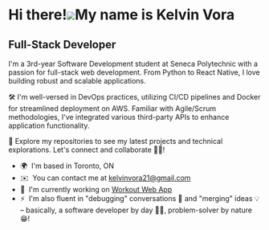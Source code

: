 Hi there!![](https://user-images.githubusercontent.com/18350557/176309783-0785949b-9127-417c-8b55-ab5a4333674e.gif)My name is Kelvin Vora
===================================================================================================================================

Full-Stack Developer
--------------------

I'm a 3rd-year Software Development student at Seneca Polytechnic with a passion for full-stack web development. From Python to React Native, I love building robust and scalable applications.

🛠️ I'm well-versed in DevOps practices, utilizing CI/CD pipelines and Docker for streamlined deployment on AWS. Familiar with Agile/Scrum methodologies, I've integrated various third-party APIs to enhance application functionality.

🚀 Explore my repositories to see my latest projects and technical explorations. Let's connect and collaborate 🙋‍♂️!

* 🌍  I'm based in Toronto, ON
* ✉️  You can contact me at [kelvinvora21@gmail.com](mailto:kelvinvora21@gmail.com)
* 🚀  I'm currently working on [Workout Web App](http://workout-app-deployment.vercel.app/)
* ⚡  I'm also fluent in "debugging" conversations 💬 and "merging" ideas 💡 – basically, a software developer by day 👨‍💻, problem-solver by nature 😁!
